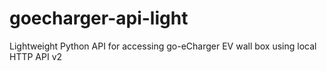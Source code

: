 # goecharger-api-light
Lightweight Python API for accessing go-eCharger EV wall box using local HTTP API v2
